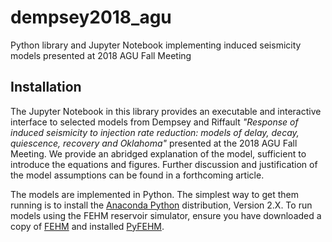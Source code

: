 # dempsey2018_agu
Python library and Jupyter Notebook implementing induced seismicity models presented at 2018 AGU Fall Meeting

## Installation

The Jupyter Notebook in this library provides an executable and interactive interface to selected models from Dempsey and Riffault *\"Response of induced seismicity to injection rate reduction: models of delay, decay, quiescence, recovery and Oklahoma\"* presented at the 2018 AGU Fall Meeting. We provide an abridged explanation of the model, sufficient to introduce the equations and figures. Further discussion and justification of the model assumptions can be found in a forthcoming article.

The models are implemented in Python. The simplest way to get them running is to install the [Anaconda Python](https://www.anaconda.com/download/) distribution, Version 2.X. To run models using the FEHM reservoir simulator, ensure you have downloaded a copy of [FEHM](https://github.com/lanl/FEHM) and installed [PyFEHM](http://pyfehm.lanl.gov/).
